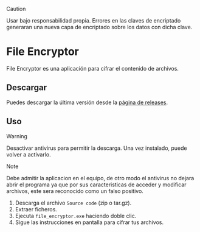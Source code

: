 >[!CAUTION]
>Usar bajo responsabilidad propia.
>Errores en las claves de encriptado generaran una nueva capa de encriptado sobre los datos con dicha clave.

# File Encryptor

File Encryptor es una aplicación para cifrar el contenido de archivos.

## Descargar

Puedes descargar la última versión desde la [página de releases](https://github.com/Juanbrero/File-Encryptor/releases).

## Uso

>[!WARNING]
>Desactivar antivirus para permitir la descarga.
>Una vez instalado, puede volver a activarlo. 

>[!NOTE]
>Debe admitir la aplicacion en el equipo, de otro modo el antivirus no dejara abrir el programa ya que por sus caracteristicas de acceder y modificar archivos, este sera reconocido como un falso positivo.

1. Descarga el archivo `Source code` (zip o tar.gz).
2. Extraer ficheros.
3. Ejecuta `file_encryptor.exe` haciendo doble clic.
4. Sigue las instrucciones en pantalla para cifrar tus archivos.
